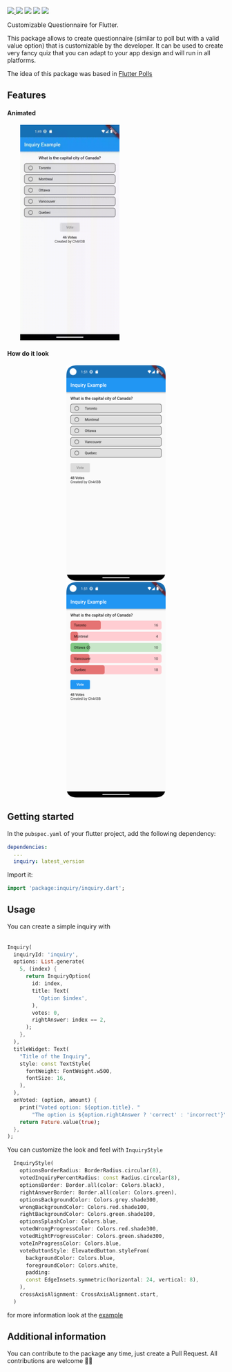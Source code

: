 <p>
  <a href="https://github.com/Ch4rl3B/inquiry">
    <img src="https://img.shields.io/github/stars/Ch4rl3B/inquiry?logo=github" />
  </a>
  <img src="https://img.shields.io/github/license/Ch4rl3B/inquiry?logo=github" />
  <img src="https://img.shields.io/badge/version-0.0.2-blue.svg" />
  <img src="https://img.shields.io/badge/flutter-v3.3.0-blue.svg" />
  <img src="https://img.shields.io/badge/dart-v2.18.0-blue.svg" />
</p>

Customizable Questionnaire for Flutter.

This package allows to create questionnaire (similar to poll but with a valid value option)
that is customizable by the developer. It can be used to create very fancy quiz that you can
adapt to your app design and will run in all platforms. 

The idea of this package was based in [Flutter Polls](https://pub.dev/packages/flutter_polls)

## Features

#### Animated

<img src="https://github.com/Ch4rl3B/inquiry/blob/main/media/device-2023-03-02-014945.gif" alt="animated demo" width="230px" hspace="30" />

#### How do it look
<p align="center">
<img src="https://github.com/Ch4rl3B/inquiry/blob/main/media/Screenshot_20230302_015107.png" alt="animated demo" width="230px" hspace="30" />
<img src="https://github.com/Ch4rl3B/inquiry/blob/main/media/Screenshot_20230302_015125.png" alt="animated demo" width="230px" hspace="30" />
</p>

## Getting started

In the `pubspec.yaml` of your flutter project, add the following dependency:

```yaml
dependencies:
  ...
  inquiry: latest_version
```

Import it:

```dart
import 'package:inquiry/inquiry.dart';
```

## Usage

You can create a simple inquiry with

```dart

Inquiry(
  inquiryId: 'inquiry',
  options: List.generate(
    5, (index) {
      return InquiryOption(
        id: index,
        title: Text(
          'Option $index',
        ),
        votes: 0,
        rightAnswer: index == 2,
      );
    },
  ),
  titleWidget: Text(
    "Title of the Inquiry",
    style: const TextStyle(
      fontWeight: FontWeight.w500,
      fontSize: 16,
    ),
  ),
  onVoted: (option, amount) {
    print("Voted option: ${option.title}. "
        "The option is ${option.rightAnswer ? 'correct' : 'incorrect'}");
    return Future.value(true);
  },
);
```

You can customize the look and feel with `InquiryStyle`

```dart
  InquiryStyle(
    optionsBorderRadius: BorderRadius.circular(8),
    votedInquiryPercentRadius: const Radius.circular(8),
    optionsBorder: Border.all(color: Colors.black),
    rightAnswerBorder: Border.all(color: Colors.green),
    optionsBackgroundColor: Colors.grey.shade300,
    wrongBackgroundColor: Colors.red.shade100,
    rightBackgroundColor: Colors.green.shade100,
    optionsSplashColor: Colors.blue,
    votedWrongProgressColor: Colors.red.shade300,
    votedRightProgressColor: Colors.green.shade300,
    voteInProgressColor: Colors.blue,
    voteButtonStyle: ElevatedButton.styleFrom(
      backgroundColor: Colors.blue,
      foregroundColor: Colors.white,
      padding:
      const EdgeInsets.symmetric(horizontal: 24, vertical: 8),
    ),
    crossAxisAlignment: CrossAxisAlignment.start,
  )
```

for more information look at the [example](https://github.com/Ch4rl3B/inquiry/blob/main/example/lib/main.dart)

## Additional information

You can contribute to the package any time, just create a Pull Request.
All contributions are welcome 👍🏼